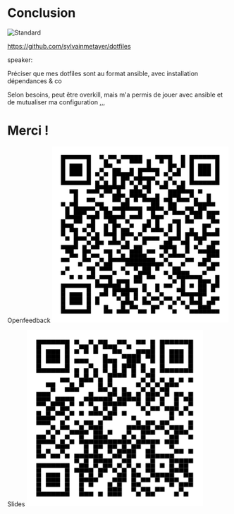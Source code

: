 # Conclusion

<img src="assets/img/standards.png"  height="300" width="600" alt="Standard">

<https://github.com/sylvainmetayer/dotfiles>

speaker:

Préciser que mes dotfiles sont au format ansible, avec installation dépendances & co

Selon besoins, peut être overkill, mais m'a permis de jouer avec ansible et de mutualiser ma configuration
,,,

# Merci !

Openfeedback <!-- .element: class="float_left" --> <img src="assets/img/openfeedback.svg"  height="400" width="400" alt="QR code Openfeedback">

Slides <!-- .element: class="float_right" --> <img src="assets/img/slides_link.svg"  height="400" width="400" alt="QR code slides">
